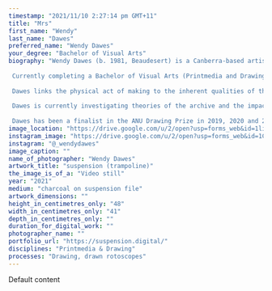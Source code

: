 ```yaml
---
timestamp: "2021/11/10 2:27:14 pm GMT+11"
title: "Mrs"
first_name: "Wendy"
last_name: "Dawes"
preferred_name: "Wendy Dawes"
your_degree: "Bachelor of Visual Arts"
biography: "Wendy Dawes (b. 1981, Beaudesert) is a Canberra-based artist working primarily with printmedia, investigating individual and collective memory and the fallibility of both. 
 
 Currently completing a Bachelor of Visual Arts (Printmedia and Drawing), Dawes explores and response to the materiality of paper, frequently using the fold as a trope for the making, keeping, obscuration and loss of memory. 
 
 Dawes links the physical act of making to the inherent qualities of the material. Her most recent exhibition, fold/unfold (M16 Artspace, Canberra, 2021) included a series of works which used pages torn from books and folded into paper boxes, disordered and rendered unreadable, to express the volatile and interdependent nature of memory.
 
 Dawes is currently investigating theories of the archive and the impact on individual memory.
 
 Dawes has been a finalist in the ANU Drawing Prize in 2019, 2020 and 2021. Her work is held in private collections."
image_location: "https://drive.google.com/u/2/open?usp=forms_web&id=1liJIRWG1soJjVAVGGa0Lbt0c2ju4C4Hi"
instagram_image: "https://drive.google.com/u/2/open?usp=forms_web&id=1CbbojJ7f5syFTebBqx5riDpHxPTuI7iN"
instagram: "@_wendydawes"
image_caption: ""
name_of_photographer: "Wendy Dawes"
artwork_title: "suspension (trampoline)"
the_image_is_of_a: "Video still"
year: "2021"
medium: "charcoal on suspension file"
artwork_dimensions: ""
height_in_centimetres_only: "48"
width_in_centimetres_only: "41"
depth_in_centimetres_only: ""
duration_for_digital_work: ""
photographer_name: ""
portfolio_url: "https://suspension.digital/"
disciplines: "Printmedia & Drawing"
processes: "Drawing, drawn rotoscopes"
---
```


Default content
